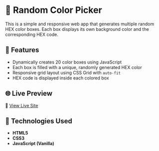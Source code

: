 # 🎨 Random Color Picker

This is a simple and responsive web app that generates multiple random HEX color boxes. Each box displays its own background color and the corresponding HEX code.

## 🔧 Features

- Dynamically creates 20 color boxes using JavaScript
- Each box is filled with a unique, randomly generated HEX color
- Responsive grid layout using CSS Grid with `auto-fit`
- HEX code is displayed inside each colored box

## 🌐 Live Preview
🔗 [View Live Site](https://your-github-username.github.io/randomColorGenerator/) 


## 🧪 Technologies Used

- **HTML5**
- **CSS3**
- **JavaScript (Vanilla)**
